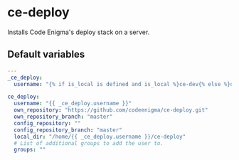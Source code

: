 # ce-deploy
Installs Code Enigma's deploy stack on a server.
<!--TOC-->
<!--ENDTOC-->

<!--ROLEVARS-->
## Default variables
```yaml
---
_ce_deploy:
  username: "{% if is_local is defined and is_local %}ce-dev{% else %}deploy{% endif %}"

ce_deploy:
  username: "{{ _ce_deploy.username }}"
  own_repository: "https://github.com/codeenigma/ce-deploy.git"
  own_repository_branch: "master"
  config_repository: ""
  config_repository_branch: "master"
  local_dir: "/home/{{ _ce_deploy.username }}/ce-deploy"
  # List of additional groups to add the user to.
  groups: ""

```

<!--ENDROLEVARS-->
